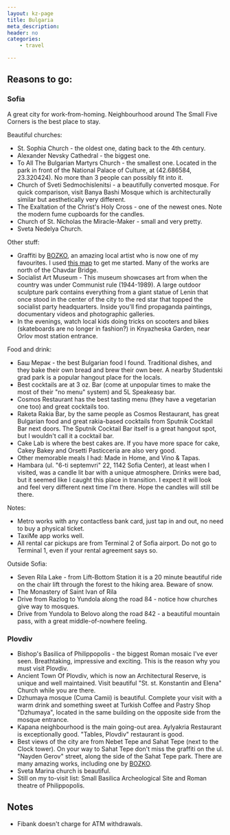 ```yaml
---
layout: kz-page
title: Bulgaria
meta_description: 
header: no
categories:
    - travel

---
```


## Reasons to go:

### <a name="sofia"></a> Sofia

A great city for work-from-homing. Neighbourhood around The Small Five Corners is the best place to stay.

Beautiful churches:
* St. Sophia Church - the oldest one, dating back to the 4th century.
* Alexander Nevsky Cathedral - the biggest one.
* To All The Bulgarian Martyrs Church - the smallest one. Located in the park in front of the National Palace of Culture, at (42.686584, 23.320424). No more than 3 people can possibly fit into it. 
* Church of Sveti Sedmochislenitsi - a beautifully converted mosque. For quick comparison, visit Banya Bashi Mosque which is architecturally similar but aesthetically very different. 
* The Exaltation of the Christ's Holy Cross - one of the newest ones. Note the modern fume cupboards for the candles.
* Church of St. Nicholas the Miracle-Maker - small and very pretty.
* Sveta Nedelya Church.

Other stuff:
* Graffiti by [BOZKO](https://www.bozko.eu/), an amazing local artist who is now one of my favourites. I used [this map](https://urbankulturblog.com/2018/04/19/sofia-street-art-walking-tour/) to get me started. Many of the works are north of the Chavdar Bridge.
* Socialist Art Museum - This museum showcases art from when the country was under Communist rule (1944-1989). A large outdoor sculpture park contains everything from a giant statue of Lenin that once stood in the center of the city to the red star that topped the socialist party headquarters. Inside you'll find propaganda paintings, documentary videos and photographic galleries.
* In the evenings, watch local kids doing tricks on scooters and bikes (skateboards are no longer in fashion?) in Knyazheska Garden, near Orlov most station entrance.

Food and drink:
* Баш Мерак - the best Bulgarian food I found. Traditional dishes, and they bake their own bread and brew their own beer. A nearby Studentski grad park is a popular hangout place for the locals. 
* Best cocktails are at 3 oz. Bar (come at unpopular times to make the most of their "no menu" system) and 5L Speakeasy bar.
* Cosmos Restaurant has the best tasting menu (they have a vegetarian one too) and great cocktails too.
* Raketa Rakia Bar, by the same people as Cosmos Restaurant, has great Bulgarian food and great rakia-based cocktails from Sputnik Cocktail Bar next doors. The Sputnik Cocktail Bar itself is a great hangout spot, but I wouldn't call it a cocktail bar.
* Cake Lab is where the best cakes are. If you have more space for cake, Cakey Bakey and Orsetti Pasticceria are also very good. 
* Other memorable meals I had: Made in Home, and Vino & Tapas.
* Hambara (ul. "6-ti septemvri" 22, 1142 Sofia Center), at least when I visited, was a candle lit bar with a unique atmosphere. Drinks were bad, but it seemed like I caught this place in transition. I expect it will look and feel very different next time I'm there. Hope the candles will still be there.

Notes:
* Metro works with any contactless bank card, just tap in and out, no need to buy a physical ticket.
* TaxiMe app works well.
* All rental car pickups are from Terminal 2 of Sofia airport. Do not go to Terminal 1, even if your rental agreement says so.

Outside Sofia:
* Seven Rila Lake - from Lift-Bottom Station it is a 20 minute beautiful ride on the chair lift through the forest to the hiking area. Beware of snow.
* The Monastery of Saint Ivan of Rila
* Drive from Razlog to Yundola along the road 84 - notice how churches give way to mosques.
* Drive from Yundola to Belovo along the road 842 - a beautiful mountain pass, with a great middle-of-nowhere feeling.



### Plovdiv

* Bishop's Basilica of Philippopolis - the biggest Roman mosaic I've ever seen. Breathtaking, impressive and exciting. This is the reason why you must visit Plovdiv.
* Ancient Town Of Plovdiv, which is now an Architectural Reserve, is unique and well maintained. Visit beautiful "St. st. Konstantin and Elena" Church while you are there.
* Dzhumaya mosque (Cuma Camii) is beautiful. Complete your visit with a warm drink and something sweet at Turkish Coffee and Pastry Shop "Dzhumaya", located in the same building on the opposite side from the mosque entrance.
* Kapana neighbourhood is the main going-out area. Aylyakria Restaurant is exceptionally good. "Tables, Plovdiv" restaurant is good.
* Best views of the city are from Nebet Tepe and Sahat Tepe (next to the Clock tower). On your way to Sahat Tepe don't miss the graffiti on the ul. "Nayden Gerov" street, along the side of the Sahat Tepe park. There are many amazing works, including one by [BOZKO](https://www.bozko.eu/).
* Sveta Marina church is beautiful.
* Still on my to-visit list: Small Basilica Archeological Site and Roman theatre of Philippopolis.



## Notes

* Fibank doesn't charge for ATM withdrawals.
